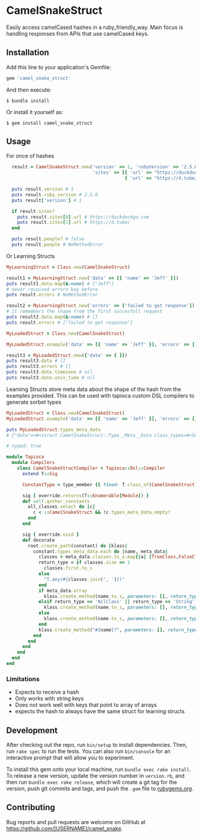 # CamelSnakeStruct

Easily access camelCased hashes in a ruby_friendly_way.
Main focus is handling responses from APIs that use camelCased keys.

## Installation

Add this line to your application's Gemfile:

```ruby
gem 'camel_snake_struct'
```

And then execute:

    $ bundle install

Or install it yourself as:

    $ gem install camel_snake_struct

## Usage

For once of hashes

```ruby
  result = CamelSnakeStruct.new('version' => 1, 'rubyVersion' => '2.5.0', 
                                'sites' => [{ 'url' => "https://duckduckgo.com", 'searchEngine' => true }, 
                                            { 'url' => "https://d.tube/", 'searchEngine' => false }])

  puts result.version # 1
  puts result.ruby_version # 2.5.0
  puts result['version'] # 1

  if result.sites?
    puts result.sites[0].url # https://duckduckgo.com
    puts result.sites[1].url # https://d.tube/
  end

  puts result.people? # false
  puts result.people # NoMethodError
```

Or Learning Structs

```ruby
MyLearningStruct = Class.new(CamelSnakeStruct)

result1 = MyLearningStruct.new('data' => [{ 'name' => 'Jeff' }])
puts result1.data.map(&:name) # ["Jeff"]
# never received errors key before
puts result.errors # NoMethodError

result2 = MyLearningStruct.new('errors' => ['failed to get response'])
# it remembers the shape from the first succesfull request
puts result2.data.map(&:name) # []
puts result.errors # ["failed to get response"]

MyLoadedStruct = Class.new(CamelSnakeStruct)

MyLoadedStruct.example('data' => [{ 'name' => 'Jeff' }], 'errors' => [], 'date' => { 'timezone' => 'UTC', 'unixTime' => 0})

result3 = MyLoadedStruct.new({'date' => { }})
puts result3.data # []
puts result3.errors # []
puts result3.date.timezone # nil
puts result3.date.unix_time # nil
```

Learning Structs store meta data about the shape of the hash from the examples provided.
This can be used with tapioca custom DSL compilers to generate sorbet types

```ruby
MyLoadedStruct = Class.new(CamelSnakeStruct)
MyLoadedStruct.example('data' => [{ 'name' => 'Jeff' }], 'errors' => [], 'date' => { 'timezone' => 'UTC', 'unixTime' => 0})

puts MyLoadedStruct.types_meta_data
# {"data"=>#<struct CamelSnakeStruct::Type__Meta__Data class_types=#<Set: {MyLoadedStruct::Datum}>, array=true>, "errors"=>#<struct CamelSnakeStruct::Type__Meta__Data class_types=#<Set: {}>, array=true>, "date"=>#<struct CamelSnakeStruct::Type__Meta__Data class_types=#<Set: {MyLoadedStruct::Date}>, array=false>}
```

```ruby
# typed: true

module Tapioca
  module Compilers
    class CamelSnakeStructCompiler < Tapioca::Dsl::Compiler
      extend T::Sig

      ConstantType = type_member {{ fixed: T.class_of(CamelSnakeStruct) }}

      sig { override.returns(T::Enumerable[Module]) }
      def self.gather_constants
        all_classes.select do |c| 
          c < ::CamelSnakeStruct && !c.types_meta_data.empty?
        end
      end

      sig { override.void }
      def decorate
        root.create_path(constant) do |klass|
          constant.types_meta_data.each do |name, meta_data|
            classes = meta_data.classes.to_a.map{|a| [TrueClass,FalseClass].include?(a) ? "T::Boolean" : a.to_s }.uniq
            return_type = if classes.size == 1
              classes.first.to_s
            else
              "T.any(#{classes.join(', ')})"
            end
            if meta_data.array
              klass.create_method(name.to_s, parameters: [], return_type: "T::Array[#{return_type}]")
            elsif return_type == 'NilClass' || return_type == 'String'
              klass.create_method(name.to_s, parameters: [], return_type: 'T.nilable(String)')
            else
              klass.create_method(name.to_s, parameters: [], return_type: return_type)
            end
            klass.create_method("#{name}?", parameters: [], return_type: 'T::Boolean')
          end
        end
      end
    end
  end
end
```


### Limitations

* Expects to receive a hash
* Only works with string keys
* Does not work well with keys that point to array of arrays
* expects the hash to always have the same struct for learning structs

## Development

After checking out the repo, run `bin/setup` to install dependencies. Then, run `rake spec` to run the tests. You can also run `bin/console` for an interactive prompt that will allow you to experiment.

To install this gem onto your local machine, run `bundle exec rake install`. To release a new version, update the version number in `version.rb`, and then run `bundle exec rake release`, which will create a git tag for the version, push git commits and tags, and push the `.gem` file to [rubygems.org](https://rubygems.org).

## Contributing

Bug reports and pull requests are welcome on GitHub at https://github.com/[USERNAME]/camel_snake.


